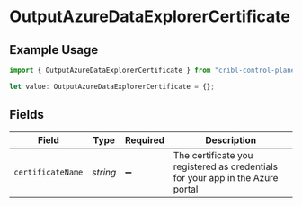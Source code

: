 # OutputAzureDataExplorerCertificate

## Example Usage

```typescript
import { OutputAzureDataExplorerCertificate } from "cribl-control-plane/models";

let value: OutputAzureDataExplorerCertificate = {};
```

## Fields

| Field                                                                          | Type                                                                           | Required                                                                       | Description                                                                    |
| ------------------------------------------------------------------------------ | ------------------------------------------------------------------------------ | ------------------------------------------------------------------------------ | ------------------------------------------------------------------------------ |
| `certificateName`                                                              | *string*                                                                       | :heavy_minus_sign:                                                             | The certificate you registered as credentials for your app in the Azure portal |